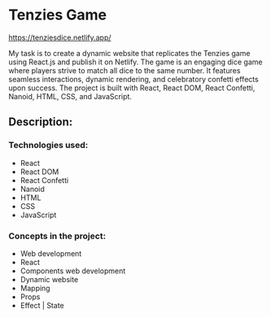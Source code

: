 # Tenzies Game 

https://tenziesdice.netlify.app/

My task is to create a dynamic website that replicates the Tenzies game using React.js and publish it on Netlify. The game is an engaging dice game where players strive to match all dice to the same number. It features seamless interactions, dynamic rendering, and celebratory confetti effects upon success. The project is built with React, React DOM, React Confetti, Nanoid, HTML, CSS, and JavaScript.
## **Description:**

### Technologies used:

- React
- React DOM
- React Confetti
- Nanoid
- HTML
- CSS
- JavaScript

### Concepts in the project:

- Web development
- React
- Components web development
- Dynamic website
- Mapping
- Props
- Effect | State
